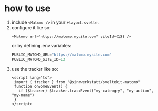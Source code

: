 # how to use

1. include `<Matomo />` in your `+layout.svelte`.
2. configure it like so:
   ```sveltehtml
   <Matomo url="https://matomo.mysite.com" siteId={13} />
   ```
   or by defining .env variables:
   ```python
   PUBLIC_MATOMO_URL="https://matomo.mysite.com"
   PUBLIC_MATOMO_SITE_ID=13
   ```
3. use the tracker like so:
   ```sveltehtml
   <script lang="ts">
    import { tracker } from "@sinnwerkstatt/sveltekit-matomo"
    function onSomeEvent() {
      if ($tracker) $tracker.trackEvent("my-cateogry", "my-action", "my-name")
    }
   </script>
   ```
